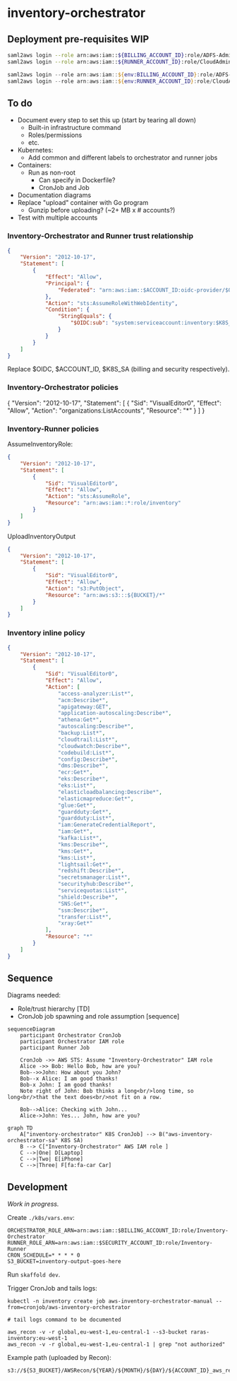 # inventory-orchestrator

## Deployment pre-requisites WIP

```bash
saml2aws login --role arn:aws:iam::${BILLING_ACCOUNT_ID}:role/ADFS-Admin --profile billing-admin --skip-prompt
saml2aws login --role arn:aws:iam::${RUNNER_ACCOUNT_ID}:role/CloudAdmin --profile inventory-runner-admin --skip-prompt
```

```powershell
saml2aws login --role arn:aws:iam::${env:BILLING_ACCOUNT_ID}:role/ADFS-Admin --profile billing-admin --skip-prompt
saml2aws login --role arn:aws:iam::${env:RUNNER_ACCOUNT_ID}:role/CloudAdmin --profile inventory-runner-admin --skip-prompt
```

## To do

- Document every step to set this up (start by tearing all down)
  - Built-in infrastructure command
  - Roles/permissions
  - etc.
- Kubernetes:
  - Add common and different labels to orchestrator and runner jobs
- Containers:
  - Run as non-root
    - Can specify in Dockerfile?
    - CronJob and Job
- Documentation diagrams
- Replace "upload" container with Go program
  - Gunzip before uploading? (~2+ MB x # accounts?)
- Test with multiple accounts

### Inventory-Orchestrator and Runner trust relationship

```json
{
    "Version": "2012-10-17",
    "Statement": [
        {
            "Effect": "Allow",
            "Principal": {
                "Federated": "arn:aws:iam::$ACCOUNT_ID:oidc-provider/$OIDC"
            },
            "Action": "sts:AssumeRoleWithWebIdentity",
            "Condition": {
                "StringEquals": {
                    "$OIDC:sub": "system:serviceaccount:inventory:$K8S_SA"
                }
            }
        }
    ]
}
```

Replace $OIDC, $ACCOUNT_ID, $K8S_SA (billing and security respectively).

### Inventory-Orchestrator policies

{
    "Version": "2012-10-17",
    "Statement": [
        {
            "Sid": "VisualEditor0",
            "Effect": "Allow",
            "Action": "organizations:ListAccounts",
            "Resource": "*"
        }
    ]
}

### Inventory-Runner policies

AssumeInventoryRole:

```json
{
    "Version": "2012-10-17",
    "Statement": [
        {
            "Sid": "VisualEditor0",
            "Effect": "Allow",
            "Action": "sts:AssumeRole",
            "Resource": "arn:aws:iam::*:role/inventory"
        }
    ]
}
```

UploadInventoryOutput

```json
{
    "Version": "2012-10-17",
    "Statement": [
        {
            "Sid": "VisualEditor0",
            "Effect": "Allow",
            "Action": "s3:PutObject",
            "Resource": "arn:aws:s3:::${BUCKET}/*"
        }
    ]
}
```

### Inventory inline policy

```json
{
    "Version": "2012-10-17",
    "Statement": [
        {
            "Sid": "VisualEditor0",
            "Effect": "Allow",
            "Action": [
                "access-analyzer:List*",
                "acm:Describe*",
                "apigateway:GET",
                "application-autoscaling:Describe*",
                "athena:Get*",
                "autoscaling:Describe*",
                "backup:List*",
                "cloudtrail:List*",
                "cloudwatch:Describe*",
                "codebuild:List*",
                "config:Describe*",
                "dms:Describe*",
                "ecr:Get*",
                "eks:Describe*",
                "eks:List*",
                "elasticloadbalancing:Describe*",
                "elasticmapreduce:Get*",
                "glue:Get*",
                "guardduty:Get*",
                "guardduty:List*",
                "iam:GenerateCredentialReport",
                "iam:Get*",
                "kafka:List*",
                "kms:Describe*",
                "kms:Get*",
                "kms:List*",
                "lightsail:Get*",
                "redshift:Describe*",
                "secretsmanager:List*",
                "securityhub:Describe*",
                "servicequotas:List*",
                "shield:Describe*",
                "SNS:Get*",
                "ssm:Describe*",
                "transfer:List*",
                "xray:Get*"
            ],
            "Resource": "*"
        }
    ]
}
```

## Sequence

Diagrams needed:

- Role/trust hierarchy [TD]
- CronJob job spawning and role assumption [sequence]

```mermaid
sequenceDiagram
    participant Orchestrator CronJob
    participant Orchestrator IAM role
    participant Runner Job

    CronJob ->> AWS STS: Assume "Inventory-Orchestrator" IAM role
    Alice ->> Bob: Hello Bob, how are you?
    Bob-->>John: How about you John?
    Bob--x Alice: I am good thanks!
    Bob-x John: I am good thanks!
    Note right of John: Bob thinks a long<br/>long time, so long<br/>that the text does<br/>not fit on a row.

    Bob-->Alice: Checking with John...
    Alice->John: Yes... John, how are you?
```

```mermaid
graph TD
    A["inventory-orchestrator" K8S CronJob] --> B("aws-inventory-orchestrator-sa" K8S SA)
    B --> C["Inventory-Orchestrator" AWS IAM role ]
    C -->|One| D[Laptop]
    C -->|Two| E[iPhone]
    C -->|Three| F[fa:fa-car Car]
```


## Development

*Work in progress.*

Create `./k8s/vars.env`:

```env
ORCHESTRATOR_ROLE_ARN=arn:aws:iam::$BILLING_ACCOUNT_ID:role/Inventory-Orchestrator
RUNNER_ROLE_ARN=arn:aws:iam::$SECURITY_ACCOUNT_ID:role/Inventory-Runner
CRON_SCHEDULE=* * * * 0
S3_BUCKET=inventory-output-goes-here
```

Run `skaffold dev`.

Trigger CronJob and tails logs:

```
kubectl -n inventory create job aws-inventory-orchestrator-manual --from=cronjob/aws-inventory-orchestrator

# tail logs command to be documented
```

```
aws_recon -v -r global,eu-west-1,eu-central-1 --s3-bucket raras-inventory:eu-west-1
aws_recon -v -r global,eu-west-1,eu-central-1 | grep "not authorized"
```

Example path (uploaded by Recon):

```
s3://${S3_BUCKET}/AWSRecon/${YEAR}/${MONTH}/${DAY}/${ACCOUNT_ID}_aws_recon_1649767394.json.gz
```
